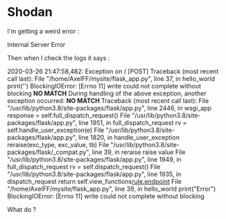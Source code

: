 # Shodan

I'm getting a weird error : 

Internal Server Error

Then when I check the logs it says : 

2020-03-26 21:47:58,482: Exception on / [POST]
Traceback (most recent call last):
  File "/home/AxelFF/mysite/flask_app.py", line 37, in hello_world
    print('')
BlockingIOError: [Errno 11] write could not complete without blocking
**NO MATCH**
During handling of the above exception, another exception occurred:
**NO MATCH**
Traceback (most recent call last):
  File "/usr/lib/python3.8/site-packages/flask/app.py", line 2446, in wsgi_app
    response = self.full_dispatch_request()
  File "/usr/lib/python3.8/site-packages/flask/app.py", line 1951, in full_dispatch_request
    rv = self.handle_user_exception(e)
  File "/usr/lib/python3.8/site-packages/flask/app.py", line 1820, in handle_user_exception
    reraise(exc_type, exc_value, tb)
  File "/usr/lib/python3.8/site-packages/flask/_compat.py", line 39, in reraise
    raise value
  File "/usr/lib/python3.8/site-packages/flask/app.py", line 1949, in full_dispatch_request
    rv = self.dispatch_request()
  File "/usr/lib/python3.8/site-packages/flask/app.py", line 1935, in dispatch_request
    return self.view_functions[rule.endpoint](**req.view_args)
  File "/home/AxelFF/mysite/flask_app.py", line 39, in hello_world
    print("Error")
BlockingIOError: [Errno 11] write could not complete without blocking

What do ? 

